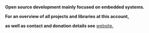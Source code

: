 
**Open source development mainly focused on embedded systems.**

**For an overview of all projects and libraries at this account,**

**as well as contact and donation details see** [website.](https://gavinlyonsrepo.github.io/)



